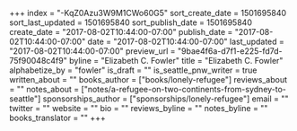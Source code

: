 +++
index = "-KqZ0Azu3W9M1CWo60G5"
sort_create_date = 1501695840
sort_last_updated = 1501695840
sort_publish_date = 1501695840
create_date = "2017-08-02T10:44:00-07:00"
publish_date = "2017-08-02T10:44:00-07:00"
date = "2017-08-02T10:44:00-07:00"
last_updated = "2017-08-02T10:44:00-07:00"
preview_url = "9bae4f6a-d7f1-e225-fd7d-75f90048c4f9"
byline = "Elizabeth C. Fowler"
title = "Elizabeth C. Fowler"
alphabetize_by = "fowler"
is_draft = ""
is_seattle_pnw_writer = true
written_about = ""
books_author = ["books/lonely-refugee"]
reviews_about = ""
notes_about = ["notes/a-refugee-on-two-continents-from-sydney-to-seattle"]
sponsorships_author = ["sponsorships/lonely-refugee"]
email = ""
twitter = ""
website = ""
bio = ""
reviews_byline = ""
notes_byline = ""
books_translator = ""
+++

